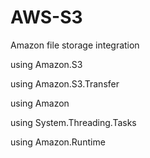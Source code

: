 # AWS-S3
Amazon file storage integration 


using Amazon.S3

using Amazon.S3.Transfer

using Amazon

using System.Threading.Tasks

using Amazon.Runtime
